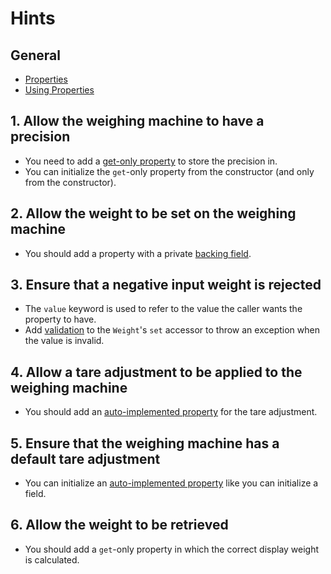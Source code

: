 # Hints

## General

- [Properties][docs.microsoft.com-properties]
- [Using Properties][docs.microsoft.com-using-properties]

## 1. Allow the weighing machine to have a precision

- You need to add a [get-only property][stackoverflow.com-get-only-properties] to store the precision in.
- You can initialize the `get`-only property from the constructor (and only from the constructor).

## 2. Allow the weight to be set on the weighing machine

- You should add a property with a private [backing field][docs.microsoft.com-properties-with-backing-fields].

## 3. Ensure that a negative input weight is rejected

- The `value` keyword is used to refer to the value the caller wants the property to have.
- Add [validation][stackoverflow.com-validating-properties] to the `Weight`'s `set` accessor to throw an exception when the value is invalid.

## 4. Allow a tare adjustment to be applied to the weighing machine

- You should add an [auto-implemented property][docs.microsoft.com-auto-implemented-properties] for the tare adjustment.

## 5. Ensure that the weighing machine has a default tare adjustment

- You can initialize an [auto-implemented property][docs.microsoft.com-auto-implemented-properties] like you can initialize a field.

## 6. Allow the weight to be retrieved

- You should add a `get`-only property in which the correct display weight is calculated.

[docs.microsoft.com-properties]: https://docs.microsoft.com/en-us/dotnet/csharp/programming-guide/classes-and-structs/properties
[docs.microsoft.com-using-properties]: https://docs.microsoft.com/en-us/dotnet/csharp/programming-guide/classes-and-structs/using-properties
[docs.microsoft.com-properties-with-backing-fields]: https://docs.microsoft.com/en-us/dotnet/csharp/programming-guide/classes-and-structs/properties#properties-with-backing-fields
[stackoverflow.com-validating-properties]: https://stackoverflow.com/questions/4946227/validating-properties-in-c-sharp
[docs.microsoft.com-auto-implemented-properties]: https://docs.microsoft.com/en-us/dotnet/csharp/programming-guide/classes-and-structs/auto-implemented-properties
[docs.microsoft.com-properties-and-restricted-access]: https://docs.microsoft.com/en-us/dotnet/csharp/programming-guide/classes-and-structs/restricting-accessor-accessibility
[stackoverflow.com-get-only-properties]: https://stackoverflow.com/questions/2719699/when-should-use-readonly-and-get-only-properties
